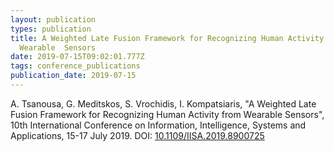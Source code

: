 ```yaml
---
layout: publication
types: publication
title: A Weighted Late Fusion Framework for Recognizing Human Activity from
  Wearable  Sensors
date: 2019-07-15T09:02:01.777Z
tags: conference_publications
publication_date: 2019-07-15
---
```

A. Tsanousa, G. Meditskos, S. Vrochidis, I. Kompatsiaris, "A Weighted Late Fusion Framework for Recognizing Human Activity from Wearable Sensors", 10th International Conference on Information, Intelligence, Systems and Applications, 15-17 July 2019. DOI: [10.1109/IISA.2019.8900725](https://doi.org/10.1109/IISA.2019.8900725)